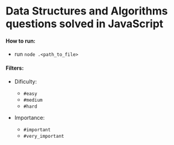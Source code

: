 # Data Structures and Algorithms questions solved in JavaScript

#### How to run:
- run `node .<path_to_file>`

#### Filters:
- Dificulty:
  - `#easy`
  - `#medium`
  - `#hard`

- Importance:
  - `#important`
  - `#very_important`